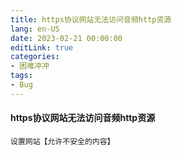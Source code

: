 ```yaml
---
title: https协议网站无法访问音频http资源
lang: en-US
date: 2023-02-21 00:00:00
editLink: true
categories: 
- 困难冲冲
tags: 
- Bug
---
```



#### https协议网站无法访问音频http资源

`设置网站【允许不安全的内容】`
